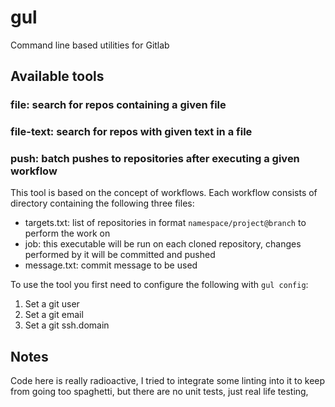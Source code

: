 # gul
Command line based utilities for Gitlab

## Available tools

### file: search for repos containing a given file

### file-text: search for repos with given text in a file

### push: batch pushes to repositories after executing a given workflow
This tool is based on the concept of workflows. Each workflow consists of directory containing the following three files:

* targets.txt: list of repositories in format `namespace/project@branch` to perform the work on
* job: this executable will be run on each cloned repository, changes performed by it will be committed and pushed
* message.txt: commit message to be used

To use the tool you first need to configure the following with `gul config`:

1. Set a git user
2. Set a git email
3. Set a git ssh.domain

## Notes
Code here is really radioactive, I tried to integrate some linting into it to keep from going
too spaghetti, but there are no unit tests, just real life testing, 